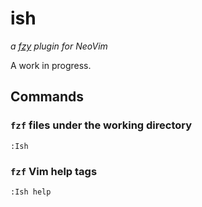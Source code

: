 ish
===

*a [fzy](https://github.com/jhawthorn/fzy) plugin for NeoVim*

A work in progress.

## Commands

### `fzf` files under the working directory

```
:Ish
```

### `fzf` Vim help tags

```
:Ish help
```
